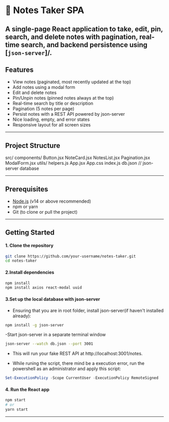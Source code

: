 # 📝 Notes Taker SPA

A single-page React application to take, edit, pin, search, and delete notes with pagination, real-time search, and backend persistence using [`json-server`]/.
---

## Features

- View notes (paginated, most recently updated at the top)
- Add notes using a modal form
- Edit and delete notes
- Pin/Unpin notes (pinned notes always at the top)
- Real-time search by title or description
- Pagination (5 notes per page)
- Persist notes with a REST API powered by json-server
- Nice loading, empty, and error states
- Responsive layout for all screen sizes

---

## Project Structure
src/
components/
Button.jsx
NoteCard.jsx
NotesList.jsx
Pagination.jsx
ModalForm.jsx
utils/
helpers.js
App.jsx
App.css
index.js
db.json // json-server database


---

## Prerequisites

- [Node.js](https://nodejs.org/) (v14 or above recommended)
- npm or yarn
- Git (to clone or pull the project)

---

## Getting Started

#### 1. Clone the repository

```bash
git clone https://github.com/your-username/notes-taker.git
cd notes-taker
```
#### 2.Install dependencies
```bash
npm install
npm install axios react-modal uuid
```

#### 3.Set up the local database with json-server
- Ensuring that you are in root folder, install json-server(if haven't installed already):
```bash
npm install -g json-server
```
-Start json-server in a separate terminal window
```bash
json-server --watch db.json --port 3001
```
- This will run your fake REST API at http://localhost:3001/notes.

- While runing the script, there mind be a execution error, run the powershell as an administrator and apply this script:
```Powershell
Set-ExecutionPolicy -Scope CurrentUser -ExecutionPolicy RemoteSigned
```

#### 4. Run the React app
```bash
npm start
# or
yarn start
```

---
